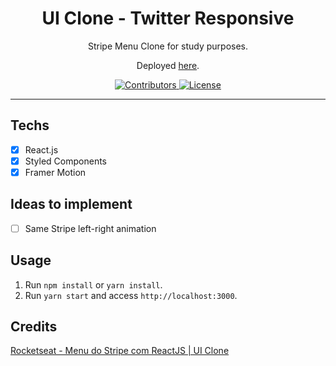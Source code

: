 <h1 align="center">
UI Clone - Twitter Responsive
</h1>

<p align="center">Stripe Menu Clone for study purposes.</p>
<p align="center">Deployed <a href="https://hungry-rosalind-64f65e.netlify.app/">here</a>.</p>

<p align="center">
  <a href="https://github.com/EnosDomingues/twitter-clone-layout/graphs/contributors">
    <img src="https://img.shields.io/badge/contributors-1-blue" alt="Contributors">
  </a>
  <a href="https://opensource.org/licenses/MIT">
    <img src="https://img.shields.io/badge/license-not%20specified-blue" alt="License">
  </a>
</p>

<hr>


## Techs

- [x] React.js
- [x] Styled Components
- [x] Framer Motion

## Ideas to implement

- [ ] Same Stripe left-right animation

## Usage

1. Run `npm install` or `yarn install`.<br />
2. Run `yarn start` and access `http://localhost:3000`.<br />

## Credits

  <a href="https://www.youtube.com/watch?v=B7V0q0ZSz2o">
    Rocketseat - Menu do Stripe com ReactJS | UI Clone
  </a>
